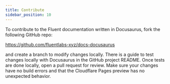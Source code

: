 ```yaml
---
title: Contribute
sidebar_position: 10
---
```

 
To contribute to the Fluent documentation written in Docusaurus, fork the following GitHub repo:

https://github.com/fluentlabs-xyz/docs-docusaurus

and create a branch to modify changes locally. There is a guide to test changes locally with Docusaurus in the GitHub project README.
Once tests are done locally, open a pull request for review. Make sure your changes have no build errors and that the Cloudflare Pages
preview has no unexpected behavior.
